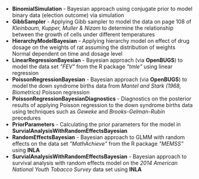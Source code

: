 * __BinomialSimulation__ - Bayesian approach using conjugate prior to model binary data (election outcome) via simulation
* __GibbSampler__ - Applying Gibb sampler to model the data on page 108 of _Kleinbaum, Kupper, Muller & Nizam_ to determine the relationship between the growth of cells under different temperatures
* __HierarchyModelBayesian__ - Applying hierarchy model on effect of drug dosage on the weights of rat assuming the distribution of weights Normal dependent on time and dosage level
* __LinearRegressionBayesian__ - Bayesian approach (via **OpenBUGS**) to model the data set _"FEV"_ from the R package _"tmle"_ using linear regression
* __PoissonRegressionBayesian__ - Bayesian approach (via **OpenBUGS**) to model the down syndrome births data from _Mantel and Stark (1968, Biometrics)_ Poisson regression
* __PoissonRegressionBayesianDiagnostics__ - Diagnostics on the posterior results of applying Poisson regression to the down syndrome births data using techniques such as _Geweke_ and _Brooks-Gelman-Rubin_ precedures
* __PriorParameters__ - Calculating the prior parameters for the model in **SurvialAnalysisWithRandomEffectsBayesian**
* __RandomEffectsBayesian__ - Bayesian approach to GLMM with random effects on the data set _"MathAchieve"_ from the R package _"MEMSS"_ using **INLA** 
* __SurvialAnalysisWithRandomEffectsBayesian__ - Bayesian approach to survival analysis with random effects model on the _2014 American National Youth Tobacco Survey_ data set using **INLA**
